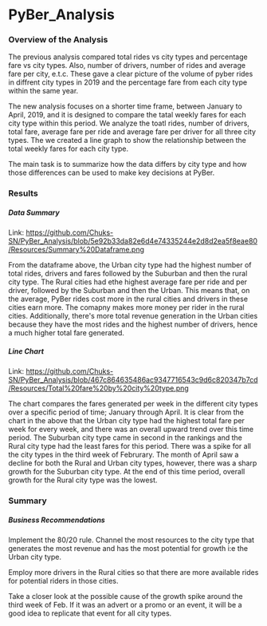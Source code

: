 # PyBer_Analysis

### Overview of the Analysis
The previous analysis compared total rides vs city types and percentage fare vs city types. Also, number of drivers, number of rides and average fare per city, e.t.c. These gave a clear picture of the volume of pyber rides in diffrent city types in 2019 and the percentage fare from each city type within the same year. 

The new analysis focuses on a shorter time frame, between January to April, 2019, and it is designed to compare the tatal weekly fares for each city type within this period. We analyze the toatl rides, number of drivers, total fare, average fare per ride and average fare per driver for all three city types. The we created a line graph to show the relationship between the total weekly fares for each city type. 

The main task is to summarize how the data differs by city type and how those differences can be used to make key decisions at PyBer. 

### Results

##### Data Summary 
Link: https://github.com/Chuks-SN/PyBer_Analysis/blob/5e92b33da82e6d4e74335244e2d8d2ea5f8eae80/Resources/Summary%20Dataframe.png

From the dataframe above, the Urban city type had the highest number of total rides, drivers and fares followed by the Suburban and then the rural city type. The Rural cities had ethe highest average fare per ride and per driver, followed by the Suburban and then the Urban. This means that, on the average, PyBer rides cost more in the rural cities and drivers in these cities earn more. The comapny makes more money per rider in the rural cities. Additionally, there's more total revenue generation in the Urban cities because they have the most rides and the highest number of drivers, hence a much higher total fare generated. 

##### Line Chart
Link: https://github.com/Chuks-SN/PyBer_Analysis/blob/467c864635486ac9347716543c9d6c820347b7cd/Resources/Total%20fare%20by%20city%20type.png

The chart compares the fares generated per week in the different city types over a specific period of time; January through April. It is clear from the chart in the above that the Urban city type had the highest total fare per week for every week, and there was an overall upward trend over this time period. The Suburban city type came in second in the rankings and the Rural city type had the least fares for this period. There was a spike for all the city types in the third week of Februrary. The month of April saw a decline for both the Rural and Urban city types, however, there was a sharp growth for the Suburban city type. At the end of this time period, overall growth for the Rural city type was the lowest. 

### Summary
##### Business Recommendations 
Implement the 80/20 rule. Channel the most resources to the city type that generates the most revenue and has the most potential for growth i:e the Urban city type. 

Employ more drivers in the Rural cities so that there are more available rides for potential riders in those cities. 

Take a closer look at the possible cause of the growth spike around the third week of Feb. If it was an advert or a promo or an event, it will be a good idea to replicate that event for all city types. 
